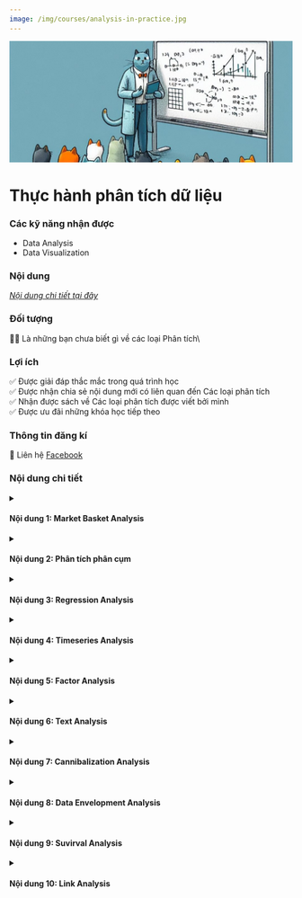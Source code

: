 ```yaml
---
image: /img/courses/analysis-in-practice.jpg
---
```


<img src="/img/courses/analysis-in-practice.jpg" alt="drawing" width="1000"/>

<div class="course_title"><h1>Thực hành phân tích dữ liệu</h1></div>

###  Các kỹ năng nhận được

<ul id="skills">
  <li>Data Analysis</li>
  <li>Data Visualization</li>
</ul>  

###  Nội dung 

[*Nội dung chi tiết tại đây*](#nội-dung-chi-tiết)

###  Đối tượng

**🤚🤚** Là những bạn chưa biết gì về các loại Phân tích\

###  Lợi ích 
✅️ Được giải đáp thắc mắc trong quá trình học\
✅️ Được nhận chia sẻ nội dung mới có liên quan đến Các loại phân tích\
✅️ Nhận được sách về Các loại phân tích được viết bởi mình\
✅️ Được ưu đãi những khóa học tiếp theo

### Thông tin đăng kí

📝 Liên hệ [Facebook](https://www.facebook.com/datasciencedances)

###  Nội dung chi tiết 



<details>
  <summary><h4>Nội dung 1: Market Basket Analysis</h4></summary>
- Phân tích Giỏ hàng là gì
</details>


<details>
  <summary><h4>Nội dung 2: Phân tích phân cụm</h4></summary>
- Giới thiệu Phân tích Phân cụm
</details>

<details>
  <summary><h4>Nội dung 3: Regression Analysis</h4></summary>
- Giới thiệu Phân tích Hồi quy
</details>

<details>
  <summary><h4>Nội dung 4: Timeseries Analysis</h4></summary> 
- Giới thiệu phân tích Dữ liệu thời gian
</details>

<details>
  <summary><h4>Nội dung 5: Factor Analysis</h4></summary>
- Giới thiệu Phân tích nhân tố
</details>

<details>
  <summary><h4>Nội dung 6: Text Analysis</h4></summary>
- Giới thiệu Phân tích nội dung văn bản.
</details>

<details>
  <summary><h4>Nội dung 7: Cannibalization Analysis</h4></summary>
- Giới thiệu Phân tích ăn mòn
</details>

<details>
  <summary><h4>Nội dung 8: Data Envelopment Analysis</h4></summary>
- Giới thiệu phân tích hiệu quả
- Giới thiệu phân tích đường bao hiệu quả
- Giới thiệu thuật toán CCR
</details>


<details>
  <summary><h4>Nội dung 9: Suvirval Analysis</h4></summary>
- Giới thiệu phân tích sống sót.
</details>

<details>
  <summary><h4>Nội dung 10: Link Analysis  </h4></summary>
- Giới thiệu Phân tích liên kết.
</details>
